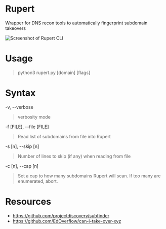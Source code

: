 # Rupert
Wrapper for DNS recon tools to automatically fingerprint subdomain takeovers

![Screenshot of Rupert CLI](https://i.imgur.com/y7FQIG2.png)


# Usage
> python3 rupert.py [domain] [flags]


# Syntax
-v, --verbose
> verbosity mode

-f [FILE], --file [FILE]
> Read list of subdomains from file into Rupert

-s [n], --skip [n]
> Number of lines to skip (if any) when reading from file

-c [n], --cap [n]
> Set a cap to how many subdomains Rupert will scan. If too many are enumerated, abort.

# Resources
* https://github.com/projectdiscovery/subfinder
* https://github.com/EdOverflow/can-i-take-over-xyz
